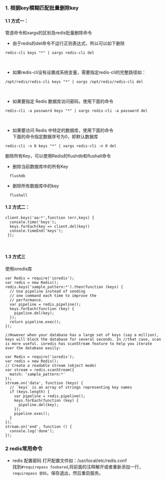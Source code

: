 ### 1. 根据key模糊匹配批量删除key
#### 1.1 方式一：
管道命令和xargs的区别及redis批量删除命令  
- 由于redis的del命令不运行正则表达式，所以可以如下删除
```
redis-cli keys "*" | xargs redis-cli del
```
   
- 如果redis-cli没有设置成系统变量，需要指定redis-cli的完整路径如：  
```
/opt/redis/redis-cli keys "*" | xargs /opt/redis/redis-cli del 
```
   
- 如果要指定 Redis 数据库访问密码，使用下面的命令
```
redis-cli -a password keys "*" | xargs redis-cli -a password del   
```
   
- 如果要访问 Redis 中特定的数据库，使用下面的命令  
下面的命令指定数据序号为0，即默认数据库
```
redis-cli -n 0 keys "*" | xargs redis-cli -n 0 del   
```
   
删除所有Key，可以使用Redis的flushdb和flushall命令  
- 删除当前数据库中的所有Key   
```
  flushdb
```
- 删除所有数据库中的key
```
  flushall  
```

#### 1.2 方式二：
  ```
  client.keys('aa:*',function (err,keys) {
    console.time('keys');
    keys.forEach(key => client.del(key))
    console.timeEnd('keys');
  });
  ```
  
#### 1.3 方式三
使用ioredis库
```
var Redis = require('ioredis');
var redis = new Redis();
redis.keys('sample_pattern:*').then(function (keys) {
  // Use pipeline instead of sending
  // one command each time to improve the
  // performance.
  var pipeline = redis.pipeline();
  keys.forEach(function (key) {
    pipeline.del(key);
  });
  return pipeline.exec();
});

//However when your database has a large set of keys (say a million), keys will block the database for several seconds. In //that case, scan is more useful. ioredis has scanStream feature to help you iterate over the database easily:

var Redis = require('ioredis');
var redis = new Redis();
// Create a readable stream (object mode)
var stream = redis.scanStream({
  match: 'sample_pattern:*'
});
stream.on('data', function (keys) {
  // `keys` is an array of strings representing key names
  if (keys.length) {
    var pipeline = redis.pipeline();
    keys.forEach(function (key) {
      pipeline.del(key);
    });
    pipeline.exec();
  }
});
stream.on('end', function () {
  console.log('done');
});

```
### 2 redis常用命令
- redis 配置密码
打开配置文件如：/usr/local/etc/redis.conf  
找到`#requirepass foobared`,将前面的注释解开或者重新添加一行，`requirepass 密码`，保存退出，然后重启服务。

 
